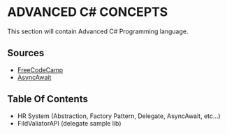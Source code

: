 # ADVANCED C# CONCEPTS

This section will contain Advanced C# Programming language.

## Sources

-   [FreeCodeCamp](https://www.youtube.com/watch?v=YT8s-90oDC0&t=6548s)
-   [AsyncAwait](https://blog.ndepend.com/c-async-await-explained)

## Table Of Contents

-   HR System (Abstraction, Factory Pattern, Delegate, AsyncAwait, etc...)
-   FildValiatorAPI (delegate sample lib)

